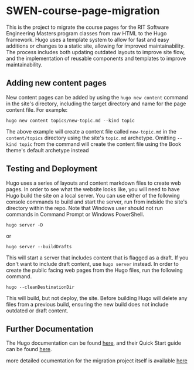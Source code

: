 # SWEN-course-page-migration

This is the project to migrate the course pages for the RIT Software Engineering Masters program classes from raw HTML to the Hugo framework. Hugo uses a template system to allow for fast and easy additions or changes to a static site, allowing for improved maintainability. The process includes both updating outdated layouts to improve site flow, and the implementation of reusable components and templates to improve maintainability.

## Adding new content pages

New content pages can be added by using the `hugo new content` command in the site's directory, including the target directory and name for the page content file. For example:

```
hugo new content topics/new-topic.md --kind topic
```

The above example will create a content file called `new-topic.md` in the `content/topics` directory using the site's `topic.md` archetype. Omitting `--kind topic` from the command will create the content file using the Book theme's default archetype instead

## Testing and Deployment

Hugo uses a series of layouts and content markdown files to create web pages. In order to see what the website looks like, you will need to have Hugo build the site on a local server. You can use either of the following console commands to build and start the server, run from indside the site's directory within the repo. Note that Windows user should not run commands in Command Prompt or Windows PowerShell.

```
hugo server -D
```
or
```
hugo server --buildDrafts
```

This will start a server that includes content that is flagged as a draft. If you don't want to include draft content, use `hugo server` instead.
In order to create the public facing web pages from the Hugo files, run the following command.<br>

```
hugo --cleanDestinationDir
```

This will build, but not deploy, the site. Before building Hugo will delete any files from a previous build, ensuring the new build does not include outdated or draft content.

## Further Documentation

The Hugo documentation can be found [here](https://gohugo.io/documentation/), and their Quick Start guide can be found [here](https://gohugo.io/getting-started/quick-start/).

more detailed ocumentation for the migration project itself is available [here](migration-documentation.md)